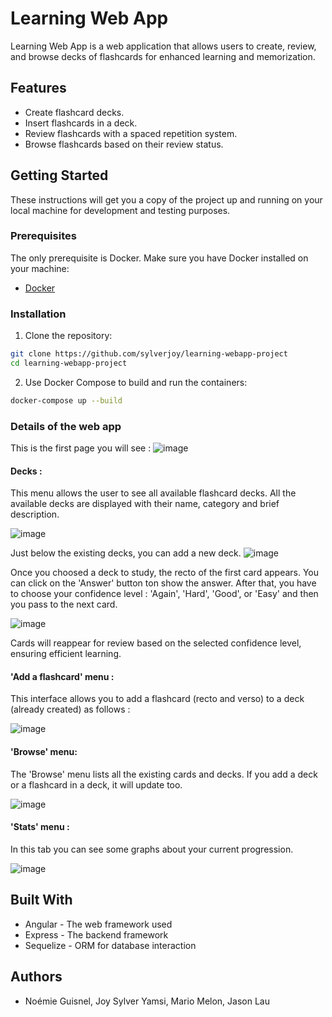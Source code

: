 # Learning Web App

Learning Web App is a web application that allows users to create, review, and browse decks of flashcards for enhanced learning and memorization.

## Features

- Create flashcard decks.
- Insert flashcards in a deck.
- Review flashcards with a spaced repetition system.
- Browse flashcards based on their review status.

## Getting Started

These instructions will get you a copy of the project up and running on your local machine for development and testing purposes.

### Prerequisites

The only prerequisite is Docker. Make sure you have Docker installed on your machine:

- [Docker](https://www.docker.com/get-started)

### Installation

1. Clone the repository:

```bash
git clone https://github.com/sylverjoy/learning-webapp-project
cd learning-webapp-project
```
2. Use Docker Compose to build and run the containers:

```bash
docker-compose up --build
```


### Details of the web app

This is the first page you will see :
![image](https://github.com/sylverjoy/learning-webapp-project/assets/113913066/43d2f863-8710-4c50-9a3c-9ab7f54788e3)

#### Decks :

This menu allows the user to see all available flashcard decks. 
All the available decks are displayed with their name, category and brief description.

![image](https://github.com/sylverjoy/learning-webapp-project/assets/113913066/f25c7d4e-84ae-49c0-a91b-dad0c562cf6c)

Just below the existing decks, you can add a new deck.
![image](https://github.com/sylverjoy/learning-webapp-project/assets/113913066/cb0f4c73-f508-41d4-91d2-c49acc4744b5)


Once you choosed a deck to study, the recto of the first card appears. You can click on the 'Answer' button ton show the answer. After that, you have to choose your confidence level : 'Again', 'Hard', 'Good', or 'Easy' and then you pass to the next card.

![image](https://github.com/sylverjoy/learning-webapp-project/assets/149414061/7a0c84ba-f451-44ab-aed9-84169cc01d4b)

Cards will reappear for review based on the selected confidence level, ensuring efficient learning.

#### 'Add a flashcard' menu :

This interface allows you to add a flashcard (recto and verso) to a deck (already created) as follows :

![image](https://github.com/sylverjoy/learning-webapp-project/assets/149414061/70805376-96e2-47da-a712-8bf8ffd8b756)

#### 'Browse' menu:

The 'Browse' menu lists all the existing cards and decks. If you add a deck or a flashcard in a deck, it will update too. 

![image](https://github.com/sylverjoy/learning-webapp-project/assets/113913066/2182d199-6ebc-41cf-82b7-ea8e4efc6e3f)



#### 'Stats' menu :

In this tab you can see some graphs about your current progression.

![image](https://github.com/sylverjoy/learning-webapp-project/assets/113913066/725c5722-13a9-478e-8440-94d5f7ab0522)


## Built With
- Angular - The web framework used
- Express - The backend framework
- Sequelize - ORM for database interaction

## Authors
- Noémie Guisnel, Joy Sylver Yamsi, Mario Melon, Jason Lau
